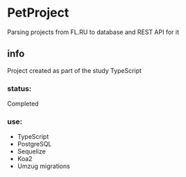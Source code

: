 # PetProject
Parsing projects from FL.RU to database and REST API for it

## info
Project created as part of the study TypeScript

### status:
Completed

### use:
* TypeScript
* PostgreSQL
* Sequelize
* Koa2
* Umzug migrations
